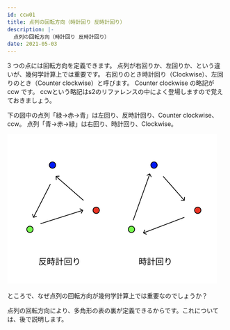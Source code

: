 ```yaml
---
id: ccw01
title: 点列の回転方向（時計回り 反時計回り）
description: |-
  点列の回転方向（時計回り 反時計回り）
date: 2021-05-03
---
```


3 つの点には回転方向を定義できます。 点列が右回りか、左回りか、という違いが、幾何学計算上では重要です。 右回りのとき時計回り（Clockwise）、左回りのとき（Counter clockwise）と呼びます。 Counter clockwise の略記が ccw です。 ccwという略記はs2のリファレンスの中によく登場しますので覚えておきましょう。

下の図中の点列「緑→赤→青」は左回り、反時計回り、Counter clockwise、ccw。 点列「青→赤→緑」は右回り、時計回り、Clockwise。

![](./ccw.png)

ところで、なぜ点列の回転方向が幾何学計算上では重要なのでしょうか？

点列の回転方向により、多角形の表の裏が定義できるからです。これについては、後で説明します。
